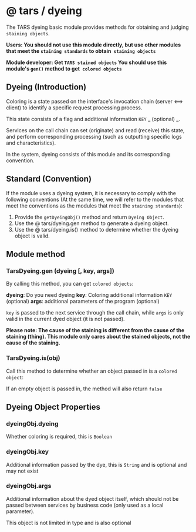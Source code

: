 # @ tars / dyeing

The TARS dyeing basic module provides methods for obtaining and judging `staining objects`.

__Users: You should not use this module directly, but use other modules that meet the `staining standards` to obtain` staining objects`__

__Module developer: Get `TARS stained objects` You should use this module's `gen()` method to get` colored objects`__

## Dyeing (Introduction)

Coloring is a state passed on the interface's invocation chain (server <==> client) to identify a specific request processing process.

This state consists of a flag and additional information `KEY` _ (optional) _.

Services on the call chain can set (originate) and read (receive) this state, and perform corresponding processing (such as outputting specific logs and characteristics).

In the system, dyeing consists of this module and its corresponding convention.

## Standard (Convention)

If the module uses a dyeing system, it is necessary to comply with the following conventions (At the same time, we will refer to the modules that meet the conventions as the modules that meet the `staining standards`):

1. Provide the `getDyeingObj()` method and return `Dyeing Object`.
2. Use the @ tars/dyeing.gen method to generate a dyeing object.
3. Use the @ tars/dyeing.is() method to determine whether the dyeing object is valid.

## Module method

### TarsDyeing.gen (dyeing [, key, args])

By calling this method, you can get `colored objects`:

__dyeing__: Do you need dyeing
__key__: Coloring additional information `KEY` (optional)
__args__: additional parameters of the program (optional)

`key` is passed to the next service through the call chain, while `args` is only valid in the current dyed object (it is not passed).

__Please note: The cause of the staining is different from the cause of the staining (thing). This module only cares about the stained objects, not the cause of the staining.__

### TarsDyeing.is(obj)

Call this method to determine whether an object passed in is a `colored object`:

If an empty object is passed in, the method will also return `false`

## Dyeing Object Properties

### dyeingObj.dyeing

Whether coloring is required, this is `Boolean`

### dyeingObj.key

Additional information passed by the dye, this is `String` and is optional and may not exist

### dyeingObj.args

Additional information about the dyed object itself, which should not be passed between services by business code (only used as a local parameter).

This object is not limited in type and is also optional
